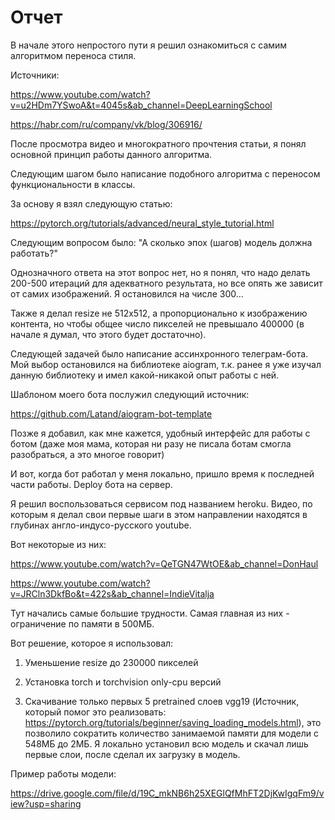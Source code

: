 # Отчет

В начале этого непростого пути я решил ознакомиться с самим алгоритмом переноса стиля.

Источники:

https://www.youtube.com/watch?v=u2HDm7YSwoA&t=4045s&ab_channel=DeepLearningSchool

https://habr.com/ru/company/vk/blog/306916/

После просмотра видео и многократного прочтения статьи, я понял основной принцип работы данного алгоритма.

Следующим шагом было написание подобного алгоритма с переносом функциональности в классы.

За основу я взял следующую статью:

https://pytorch.org/tutorials/advanced/neural_style_tutorial.html

Следующим вопросом было: "А сколько эпох (шагов) модель должна работать?"

Однозначного ответа на этот вопрос нет, но я понял, что надо делать 200-500 итераций для адекватного результата, но все опять же зависит от самих изображений. Я остановился на числе 300...

Также я делал resize не 512x512, а пропорционально к изображению контента, но чтобы общее число пикселей не превышало 400000 (в начале я думал, что этого будет достаточно).

Следующей задачей было написание ассинхронного телеграм-бота. Мой выбор остановился на библиотеке aiogram, т.к. ранее я уже изучал данную библиотеку и имел какой-никакой опыт работы с ней.

Шаблоном моего бота послужил следующий источник:

https://github.com/Latand/aiogram-bot-template

Позже я добавил, как мне кажется, удобный интерфейс для работы с ботом (даже моя мама, которая ни разу не писала ботам смогла разобраться, а это многое говорит)

И вот, когда бот работал у меня локально, пришло время к последней части работы. Deploy бота на сервер.

Я решил воспользоваться сервисом под названием heroku. Видео, по которым я делал свои первые шаги в этом направлении находятся в глубинах англо-индусо-русского youtube.

Вот некоторые из них:

https://www.youtube.com/watch?v=QeTGN47WtOE&ab_channel=DonHaul

https://www.youtube.com/watch?v=JRCln3DkfBo&t=422s&ab_channel=IndieVitalja

Тут начались самые большие трудности. Самая главная из них - ограничение по памяти в 500МБ.

Вот решение, которое я использовал:

1) Уменьшение resize до 230000 пикселей

2) Установка torch и torchvision only-cpu версий

3) Скачивание только первых 5 pretrained слоев vgg19 (Источник, который помог это реализовать: https://pytorch.org/tutorials/beginner/saving_loading_models.html), это позволило сократить количество занимаемой памяти для модели с 548МБ до 2МБ. Я локально установил всю модель и скачал лишь первые слои, после сделал их загрузку в модель.

Пример работы модели:

https://drive.google.com/file/d/19C_mkNB6h25XEGlQfMhFT2DjKwIgqFm9/view?usp=sharing
